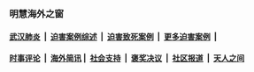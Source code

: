 
### 明慧海外之窗

####  [武汉肺炎](indexes/365.md?t=01032300) &nbsp;|&nbsp;  [迫害案例综述](indexes/328.md?t=01032300) &nbsp;|&nbsp; [迫害致死案例](indexes/277.md?t=01032300)  &nbsp;|&nbsp; [更多迫害案例](indexes/81.md?t=01032300)  &nbsp;|&nbsp; 
####  [时事评论](indexes/251.md?t=01032300) &nbsp;|&nbsp; [海外简讯](indexes/245.md?t=01032300)&nbsp;|&nbsp;  [社会支持](indexes/140.md?t=01032300) &nbsp;|&nbsp; [褒奖决议](indexes/282.md?t=01032300) &nbsp;|&nbsp; [社区报道](indexes/91.md?t=01032300)  &nbsp;|&nbsp; [天人之间](indexes/78.md?t=01032300) 

